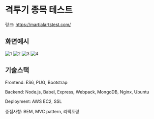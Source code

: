 # 격투기 종목 테스트

링크: https://martialartstest.com/


## 화면예시
![1](https://user-images.githubusercontent.com/76730867/125404933-29ee3580-e3f2-11eb-9e64-0c53beb17a1c.PNG)
![2](https://user-images.githubusercontent.com/76730867/125404945-2b1f6280-e3f2-11eb-8c81-411085151e0b.PNG)
![3](https://user-images.githubusercontent.com/76730867/125404948-2bb7f900-e3f2-11eb-93ce-d6546d373828.PNG)
![4](https://user-images.githubusercontent.com/76730867/125405235-789bcf80-e3f2-11eb-9c46-3a754dcf6da7.PNG)

## 기술스택
Frontend: ES6, PUG, Bootstrap

Backend: Node.js, Babel, Express, Webpack, MongoDB, Nginx, Ubuntu

Deployment: AWS EC2, SSL

중점사항: BEM, MVC pattern, 리팩토링
